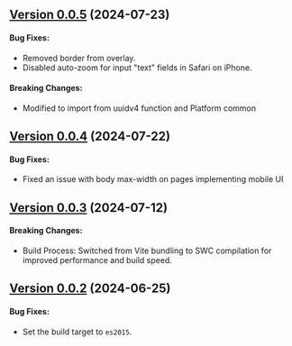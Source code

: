 ## [Version 0.0.5](https://www.npmjs.com/package/@wepin/modal-js/v/0.0.5) (2024-07-23)

#### Bug Fixes:
 - Removed border from overlay.
 - Disabled auto-zoom for input "text" fields in Safari on iPhone.
  
#### Breaking Changes:
- Modified to import from uuidv4 function and Platform common

## [Version 0.0.4](https://www.npmjs.com/package/@wepin/modal-js/v/0.0.4) (2024-07-22)

#### Bug Fixes:
 - Fixed an issue with body max-width on pages implementing mobile UI

## [Version 0.0.3](https://www.npmjs.com/package/@wepin/modal-js/v/0.0.3) (2024-07-12)

#### Breaking Changes:

- Build Process: Switched from Vite bundling to SWC compilation for improved performance and build speed.

## [Version 0.0.2](https://www.npmjs.com/package/@wepin/modal-js/v/0.0.2) (2024-06-25)

#### Bug Fixes:
- Set the build target to `es2015`.